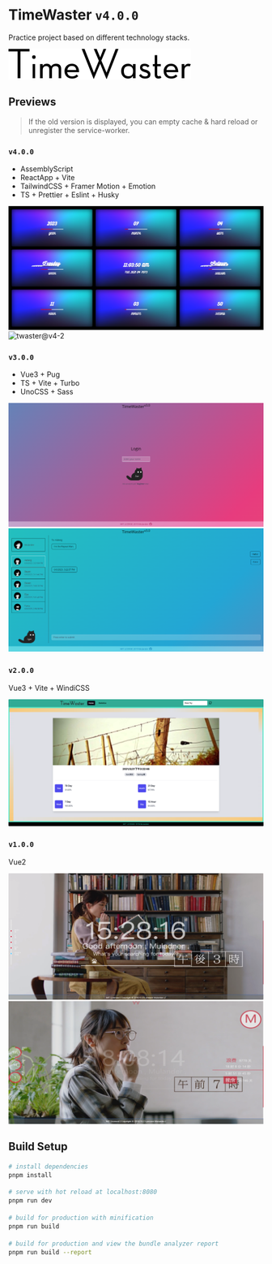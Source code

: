 # TimeWaster `v4.0.0`

Practice project based on different technology stacks.

![timeWaster-logo](./docs/logo.gif)

## Previews
> If the old version is displayed, you can empty cache & hard reload or unregister the service-worker.

### `v4.0.0`

- AssemblyScript
- ReactApp + Vite
- TailwindCSS + Framer Motion + Emotion
- TS + Prettier + Eslint + Husky

![twaster@v4-1](./docs/twaster@v4_1.png)
![twaster@v4-2](./docs/twaster@v4_2.gif)

### `v3.0.0`

- Vue3 + Pug
- TS + Vite + Turbo
- UnoCSS + Sass

![twaster@v3-1](./docs/twaster@v3_1.png)
![twaster@v3-2](./docs/twaster@v3_2.png)

### `v2.0.0`

Vue3 + Vite + WindiCSS

![twaster@v2](./docs/twaster@v2.png)

### `v1.0.0`

Vue2

![twaster@v1-1](./docs/twaster@v1_1.png)
![twaster@v1-2](./docs/twaster@v1_2.png)

## Build Setup

``` bash
# install dependencies
pnpm install

# serve with hot reload at localhost:8080
pnpm run dev

# build for production with minification
pnpm run build

# build for production and view the bundle analyzer report
pnpm run build --report
```
